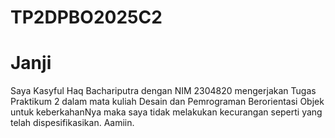 # TP2DPBO2025C2
# Janji
Saya Kasyful Haq Bachariputra dengan NIM 2304820 mengerjakan Tugas Praktikum 2 dalam mata kuliah Desain dan Pemrograman Berorientasi Objek untuk keberkahanNya maka saya tidak melakukan kecurangan seperti yang telah dispesifikasikan. Aamiin.